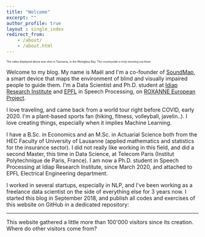 ```yaml
---
title: "Welcome"
excerpt: ""
author_profile: true
layout : single_index
redirect_from: 
    - /about/
    - /about.html
---
```


<p style="font-size:0.5em">The video displayed above was shot in Tasmania, in the Wineglass Bay. The countryside is truly stunning out there.</p>

Welcome to my blog. My name is Maël and I'm a co-founder of [SoundMap](http://soundmap.io/), a smart device that maps the environment of blind and visually impaired people to guide them. I'm a Data Scientist and  Ph.D. student at [Idiap Research Institute](https://www.idiap.ch/en) and [EPFL](https://www.epfl.ch/en/) in Speech Processing, on [ROXANNE European Project](https://roxanne-euproject.org/).

I love traveling, and came back from a world tour right before COVID, early 2020. I'm a plant-based sports fan (hiking, fitness, volleyball, javelin..). I love creating things, especially when it implies Machine Learning.

I have a B.Sc. in Economics and an M.Sc. in Actuarial Science both from the HEC Faculty of University of Lausanne (applied mathematics and statistics for the insurance sector). I did not really like working in this field, and did a second Master, this time in Data Science, at Telecom Paris (Institut Polytechnique de Paris, France). I am now a Ph.D. student in Speech Processing at Idiap Research Institute, since  March 2020, and attached to EPFL Electrical Engineering department.

I worked in several startups, especially in NLP, and I've been working as a freelance data scientist on the side of everything else for 3 years now. I started this blog in September 2018, and publish all codes and exercises of this website on GitHub in a dedicated repository:

<div class="github-card" data-github="maelfabien/Machine_Learning_Tutorials" data-width="100%" data-height="" data-theme="default"></div>
<script src="//cdn.jsdelivr.net/github-cards/latest/widget.js"></script>

<hr>

This website gathered a little more than 100'000 visitors since its creation. Where do other visitors come from?

<script type="text/javascript" src="//rf.revolvermaps.com/0/0/8.js?i=5ewlq11o62v&amp;m=0&amp;c=ff0000&amp;cr1=ffffff&amp;f=arial&amp;l=33" async="async"></script>

<script>
    window.EMBED_SO_CONFIG = {
      "id": "8a64f4ae-5150-4899-b75e-fcb3a902297c",
      "position": "right"
    }
</script>
<script src="https://embed.so/js/embed.js"></script>
